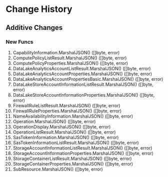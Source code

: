 # Change History

## Additive Changes

### New Funcs

1. CapabilityInformation.MarshalJSON() ([]byte, error)
1. ComputePolicyListResult.MarshalJSON() ([]byte, error)
1. ComputePolicyProperties.MarshalJSON() ([]byte, error)
1. DataLakeAnalyticsAccountListResult.MarshalJSON() ([]byte, error)
1. DataLakeAnalyticsAccountProperties.MarshalJSON() ([]byte, error)
1. DataLakeAnalyticsAccountPropertiesBasic.MarshalJSON() ([]byte, error)
1. DataLakeStoreAccountInformationListResult.MarshalJSON() ([]byte, error)
1. DataLakeStoreAccountInformationProperties.MarshalJSON() ([]byte, error)
1. FirewallRuleListResult.MarshalJSON() ([]byte, error)
1. FirewallRuleProperties.MarshalJSON() ([]byte, error)
1. NameAvailabilityInformation.MarshalJSON() ([]byte, error)
1. Operation.MarshalJSON() ([]byte, error)
1. OperationDisplay.MarshalJSON() ([]byte, error)
1. OperationListResult.MarshalJSON() ([]byte, error)
1. SasTokenInformation.MarshalJSON() ([]byte, error)
1. SasTokenInformationListResult.MarshalJSON() ([]byte, error)
1. StorageAccountInformationListResult.MarshalJSON() ([]byte, error)
1. StorageAccountInformationProperties.MarshalJSON() ([]byte, error)
1. StorageContainerListResult.MarshalJSON() ([]byte, error)
1. StorageContainerProperties.MarshalJSON() ([]byte, error)
1. SubResource.MarshalJSON() ([]byte, error)
